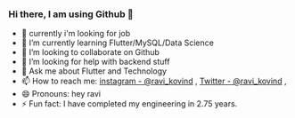 ### Hi there, I am using Github 👋

- 🌱 currently i'm looking for job
- 🌱 I’m currently learning Flutter/MySQL/Data Science
- 👯 I’m looking to collaborate on Github
- 🤔 I’m looking for help with backend stuff
- 💬 Ask me about Flutter and Technology
- 📫 How to reach me: [instagram - @ravi_kovind](https://www.instagram.com/ravi_kovind/) , [Twitter - @ravi_kovind](https://twitter.com/ravi_kovind/) , 
- 😄 Pronouns: hey ravi
- ⚡ Fun fact: I have completed my engineering in 2.75 years.
